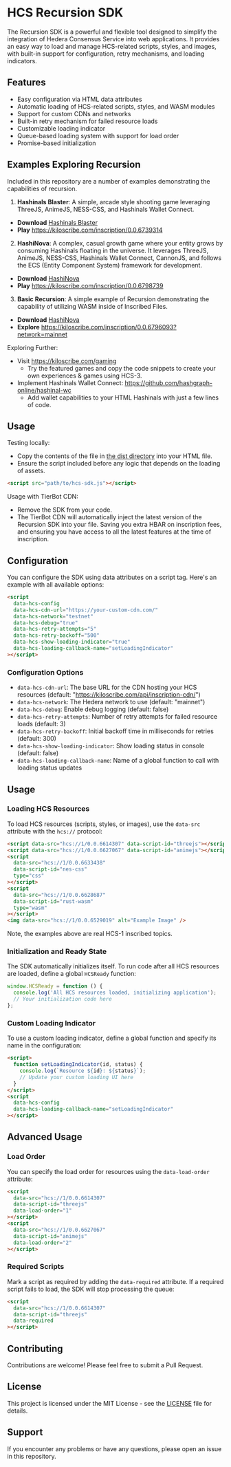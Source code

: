 # HCS Recursion SDK

The Recursion SDK is a powerful and flexible tool designed to simplify the integration of Hedera Consensus Service into web applications. It provides an easy way to load and manage HCS-related scripts, styles, and images, with built-in support for configuration, retry mechanisms, and loading indicators.

## Features

- Easy configuration via HTML data attributes
- Automatic loading of HCS-related scripts, styles, and WASM modules
- Support for custom CDNs and networks
- Built-in retry mechanism for failed resource loads
- Customizable loading indicator
- Queue-based loading system with support for load order
- Promise-based initialization

## Examples Exploring Recursion

Included in this repository are a number of examples demonstrating the capabilities of recursion.

1. **Hashinals Blaster**: A simple, arcade style shooting game leveraging ThreeJS, AnimeJS, NESS-CSS, and Hashinals Wallet Connect.

- **Download** [Hashinals Blaster](./examples//hashinal-blaster.html)
- **Play** https://kiloscribe.com/inscription/0.0.6739314

2. **HashiNova**: A complex, casual growth game where your entity grows by consuming Hashinals floating in the universe. It leverages ThreeJS, AnimeJS, NESS-CSS, Hashinals Wallet Connect, CannonJS, and follows the ECS (Entity Component System) framework for development.

- **Download** [HashiNova](./examples/hashinova.html)
- **Play** https://kiloscribe.com/inscription/0.0.6798739

3. **Basic Recursion**: A simple example of Recursion demonstrating the capability of utilizing WASM inside of Inscribed Files.

- **Download** [HashiNova](./examples/basic-recursion.html)
- **Explore** https://kiloscribe.com/inscription/0.0.6796093?network=mainnet

Exploring Further:

- Visit https://kiloscribe.com/gaming
  - Try the featured games and copy the code snippets to create your own experiences & games using HCS-3.
- Implement Hashinals Wallet Connect: https://github.com/hashgraph-online/hashinal-wc
  - Add wallet capabilities to your HTML Hashinals with just a few lines of code.

## Usage

Testing locally:

- Copy the contents of the file in [the dist directory](./dist/hcs-recursion-sdk.js) into your HTML file.
- Ensure the script included before any logic that depends on the loading of assets.

```html
<script src="path/to/hcs-sdk.js"></script>
```

Usage with TierBot CDN:

- Remove the SDK from your code.
- The TierBot CDN will automatically inject the latest version of the Recursion SDK into your file. Saving you extra HBAR on inscription fees, and ensuring you have access to all the latest features at the time of inscription.

## Configuration

You can configure the SDK using data attributes on a script tag. Here's an example with all available options:

```html
<script
  data-hcs-config
  data-hcs-cdn-url="https://your-custom-cdn.com/"
  data-hcs-network="testnet"
  data-hcs-debug="true"
  data-hcs-retry-attempts="5"
  data-hcs-retry-backoff="500"
  data-hcs-show-loading-indicator="true"
  data-hcs-loading-callback-name="setLoadingIndicator"
></script>
```

### Configuration Options

- `data-hcs-cdn-url`: The base URL for the CDN hosting your HCS resources (default: "https://kiloscribe.com/api/inscription-cdn/")
- `data-hcs-network`: The Hedera network to use (default: "mainnet")
- `data-hcs-debug`: Enable debug logging (default: false)
- `data-hcs-retry-attempts`: Number of retry attempts for failed resource loads (default: 3)
- `data-hcs-retry-backoff`: Initial backoff time in milliseconds for retries (default: 300)
- `data-hcs-show-loading-indicator`: Show loading status in console (default: false)
- `data-hcs-loading-callback-name`: Name of a global function to call with loading status updates

## Usage

### Loading HCS Resources

To load HCS resources (scripts, styles, or images), use the `data-src` attribute with the `hcs://` protocol:

```html
<script data-src="hcs://1/0.0.6614307" data-script-id="threejs"></script>
<script data-src="hcs://1/0.0.6627067" data-script-id="animejs"></script>
<script
  data-src="hcs://1/0.0.6633438"
  data-script-id="nes-css"
  type="css"
></script>
<script
  data-src="hcs://1/0.0.6628687"
  data-script-id="rust-wasm"
  type="wasm"
></script>
<img data-src="hcs://1/0.0.6529019" alt="Example Image" />
```

Note, the examples above are real HCS-1 inscribed topics.

### Initialization and Ready State

The SDK automatically initializes itself. To run code after all HCS resources are loaded, define a global `HCSReady` function:

```javascript
window.HCSReady = function () {
  console.log('All HCS resources loaded, initializing application');
  // Your initialization code here
};
```

### Custom Loading Indicator

To use a custom loading indicator, define a global function and specify its name in the configuration:

```html
<script>
  function setLoadingIndicator(id, status) {
    console.log(`Resource ${id}: ${status}`);
    // Update your custom loading UI here
  }
</script>
<script
  data-hcs-config
  data-hcs-loading-callback-name="setLoadingIndicator"
></script>
```

## Advanced Usage

### Load Order

You can specify the load order for resources using the `data-load-order` attribute:

```html
<script
  data-src="hcs://1/0.0.6614307"
  data-script-id="threejs"
  data-load-order="1"
></script>
<script
  data-src="hcs://1/0.0.6627067"
  data-script-id="animejs"
  data-load-order="2"
></script>
```

### Required Scripts

Mark a script as required by adding the `data-required` attribute. If a required script fails to load, the SDK will stop processing the queue:

```html
<script
  data-src="hcs://1/0.0.6614307"
  data-script-id="threejs"
  data-required
></script>
```

## Contributing

Contributions are welcome! Please feel free to submit a Pull Request.

## License

This project is licensed under the MIT License - see the [LICENSE](LICENSE) file for details.

## Support

If you encounter any problems or have any questions, please open an issue in this repository.
